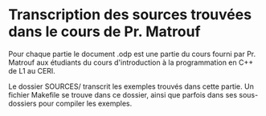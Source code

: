# Transcription des sources trouvées dans le cours de Pr. Matrouf

Pour chaque partie le document .odp est une partie du cours fourni par Pr.
Matrouf aux étudiants du cours d'introduction à la programmation en C++ de L1
au CERI.

Le dossier SOURCES/ transcrit les exemples trouvés dans cette partie. Un
fichier Makefile se trouve dans ce dossier, ainsi que parfois dans ses
sous-dossiers pour compiler les exemples.


